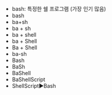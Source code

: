 - bash: 특정한 쉘 프로그램 (가장 인기 많음)
- bash
- ba+sh
- ba + sh
- ba + shell
- ba + Shell
- Ba + Shell
- ba-sh
- Bash
- BaSh
- BaShell
- BaShellScript
- ShellScript▶️Bash